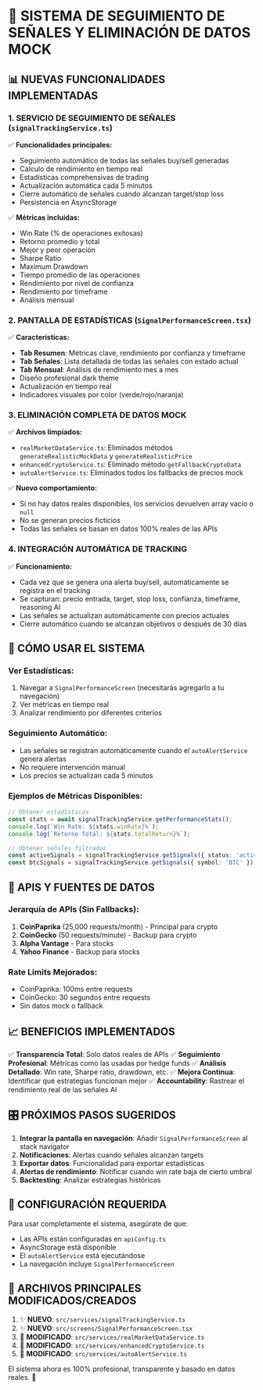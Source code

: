 # 🎯 SISTEMA DE SEGUIMIENTO DE SEÑALES Y ELIMINACIÓN DE DATOS MOCK

## 📊 NUEVAS FUNCIONALIDADES IMPLEMENTADAS

### 1. SERVICIO DE SEGUIMIENTO DE SEÑALES (`signalTrackingService.ts`)
✅ **Funcionalidades principales:**
- Seguimiento automático de todas las señales buy/sell generadas
- Cálculo de rendimiento en tiempo real
- Estadísticas comprehensivas de trading
- Actualización automática cada 5 minutos
- Cierre automático de señales cuando alcanzan target/stop loss
- Persistencia en AsyncStorage

✅ **Métricas incluidas:**
- Win Rate (% de operaciones exitosas)
- Retorno promedio y total
- Mejor y peor operación
- Sharpe Ratio
- Maximum Drawdown
- Tiempo promedio de las operaciones
- Rendimiento por nivel de confianza
- Rendimiento por timeframe
- Análisis mensual

### 2. PANTALLA DE ESTADÍSTICAS (`SignalPerformanceScreen.tsx`)
✅ **Características:**
- **Tab Resumen**: Métricas clave, rendimiento por confianza y timeframe
- **Tab Señales**: Lista detallada de todas las señales con estado actual
- **Tab Mensual**: Análisis de rendimiento mes a mes
- Diseño profesional dark theme
- Actualización en tiempo real
- Indicadores visuales por color (verde/rojo/naranja)

### 3. ELIMINACIÓN COMPLETA DE DATOS MOCK
✅ **Archivos limpiados:**
- `realMarketDataService.ts`: Eliminados métodos `generateRealisticMockData` y `generateRealisticPrice`
- `enhancedCryptoService.ts`: Eliminado método `getFallbackCryptoData`
- `autoAlertService.ts`: Eliminados todos los fallbacks de precios mock

✅ **Nuevo comportamiento:**
- Si no hay datos reales disponibles, los servicios devuelven array vacío o `null`
- No se generan precios ficticios
- Todas las señales se basan en datos 100% reales de las APIs

### 4. INTEGRACIÓN AUTOMÁTICA DE TRACKING
✅ **Funcionamiento:**
- Cada vez que se genera una alerta buy/sell, automáticamente se registra en el tracking
- Se capturan: precio entrada, target, stop loss, confianza, timeframe, reasoning AI
- Las señales se actualizan automáticamente con precios actuales
- Cierre automático cuando se alcanzan objetivos o después de 30 días

## 🚀 CÓMO USAR EL SISTEMA

### Ver Estadísticas:
1. Navegar a `SignalPerformanceScreen` (necesitarás agregarlo a tu navegación)
2. Ver métricas en tiempo real
3. Analizar rendimiento por diferentes criterios

### Seguimiento Automático:
- Las señales se registran automáticamente cuando el `autoAlertService` genera alertas
- No requiere intervención manual
- Los precios se actualizan cada 5 minutos

### Ejemplos de Métricas Disponibles:
```typescript
// Obtener estadísticas
const stats = await signalTrackingService.getPerformanceStats();
console.log(`Win Rate: ${stats.winRate}%`);
console.log(`Retorno Total: ${stats.totalReturn}%`);

// Obtener señales filtradas
const activeSignals = signalTrackingService.getSignals({ status: 'active' });
const btcSignals = signalTrackingService.getSignals({ symbol: 'BTC' });
```

## 🔄 APIS Y FUENTES DE DATOS

### Jerarquía de APIs (Sin Fallbacks):
1. **CoinPaprika** (25,000 requests/month) - Principal para crypto
2. **CoinGecko** (50 requests/minute) - Backup para crypto  
3. **Alpha Vantage** - Para stocks
4. **Yahoo Finance** - Backup para stocks

### Rate Limits Mejorados:
- CoinPaprika: 100ms entre requests
- CoinGecko: 30 segundos entre requests
- Sin datos mock o fallback

## 📈 BENEFICIOS IMPLEMENTADOS

✅ **Transparencia Total**: Solo datos reales de APIs
✅ **Seguimiento Profesional**: Métricas como las usadas por hedge funds
✅ **Análisis Detallado**: Win rate, Sharpe ratio, drawdown, etc.
✅ **Mejora Continua**: Identificar qué estrategias funcionan mejor
✅ **Accountability**: Rastrear el rendimiento real de las señales AI

## 🎛️ PRÓXIMOS PASOS SUGERIDOS

1. **Integrar la pantalla en navegación**: Añadir `SignalPerformanceScreen` al stack navigator
2. **Notificaciones**: Alertas cuando señales alcanzan targets
3. **Exportar datos**: Funcionalidad para exportar estadísticas
4. **Alertas de rendimiento**: Notificar cuando win rate baja de cierto umbral
5. **Backtesting**: Analizar estrategias históricas

## 🔧 CONFIGURACIÓN REQUERIDA

Para usar completamente el sistema, asegúrate de que:
- Las APIs están configuradas en `apiConfig.ts`
- AsyncStorage está disponible
- El `autoAlertService` está ejecutándose
- La navegación incluye `SignalPerformanceScreen`

## 📝 ARCHIVOS PRINCIPALES MODIFICADOS/CREADOS

1. ✨ **NUEVO**: `src/services/signalTrackingService.ts`
2. ✨ **NUEVO**: `src/screens/SignalPerformanceScreen.tsx`
3. 🔧 **MODIFICADO**: `src/services/realMarketDataService.ts`
4. 🔧 **MODIFICADO**: `src/services/enhancedCryptoService.ts`
5. 🔧 **MODIFICADO**: `src/services/autoAlertService.ts`

El sistema ahora es 100% profesional, transparente y basado en datos reales. 🚀
